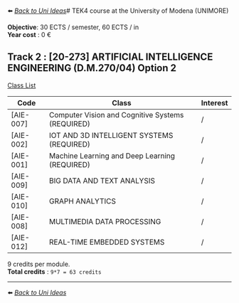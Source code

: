 ⬅️ *[ Back to Uni Ideas](./README.md)*# TEK4 course at the University of Modena (UNIMORE)

**Objective**: 30 ECTS / semester, 60 ECTS / in <br />
**Year cost** : 0 €  


<!-- ##  Track 1 : [20-273] ARTIFICIAL INTELLIGENCE ENGINEERING (D.M.270/04) Option 1
[Class List](https://unimore.coursecatalogue.cineca.it/corsi/2023/10861/insegnamenti/10001?schemaid=20866)

| Code     | Class                                                              | Interest |
|----------|--------------------------------------------------------------------|------|
| [AIE-007]| Computer Vision and Cognitive Systems (REQUIRED)                   |  /   |
| [AIE-001]| Machine Learning and Deep Learning (REQUIRED)                      |  /   |
| [AIE-008]| Multimedia Data Processing (REQUIRED)                               |  /   |

--- -->

## Track 2 : [20-273] ARTIFICIAL INTELLIGENCE ENGINEERING (D.M.270/04) Option 2
[Class List](https://unimore.coursecatalogue.cineca.it/corsi/2023/10861/insegnamenti/10000?schemaid=20865)

| Code     | Class                                                              | Interest |
|----------|--------------------------------------------------------------------|------|
| [AIE-007]| Computer Vision and Cognitive Systems (REQUIRED)                   |  /   |
| [AIE-002]| IOT AND 3D INTELLIGENT SYSTEMS (REQUIRED)                          |  /   |
| [AIE-001]| Machine Learning and Deep Learning (REQUIRED)                      |  /   |
| [AIE-009]| BIG DATA AND TEXT ANALYSIS                                         |  /   |
| [AIE-010]| GRAPH ANALYTICS                                                    |  /   |
| [AIE-008]| MULTIMEDIA DATA PROCESSING                                         |  /   |
| [AIE-012]| REAL-TIME EMBEDDED SYSTEMS                                         |  /   |

9 credits per module.<br />
**Total credits** : `9*7 = 63 credits` 

---
⬅️ *[ Back to Uni Ideas](./README.md)*